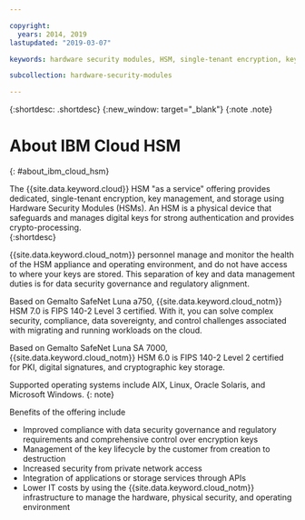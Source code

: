 ```yaml
---

copyright:
  years: 2014, 2019
lastupdated: "2019-03-07"

keywords: hardware security modules, HSM, single-tenant encryption, key management, Gemalto SafeNet Luna, FIPS certified, cryptographic, keys,

subcollection: hardware-security-modules

---
```


{:shortdesc: .shortdesc}
{:new_window: target="_blank"}
{:note .note}

# About IBM Cloud HSM
{: #about_ibm_cloud_hsm}

The {{site.data.keyword.cloud}} HSM "as a service" offering provides dedicated, single-tenant encryption, key management, and storage using Hardware Security Modules (HSMs). An HSM is a physical device that safeguards and manages digital keys for strong authentication and provides crypto-processing.  
{:shortdesc}

{{site.data.keyword.cloud_notm}} personnel manage and monitor the health of the HSM appliance and operating environment, and do not have access to where your keys are stored. This separation of key and data management duties is for data security governance and regulatory alignment.

Based on Gemalto SafeNet Luna a750, {{site.data.keyword.cloud_notm}} HSM 7.0 is FIPS 140-2 Level 3 certified. With it, you can solve complex security, compliance, data sovereignty, and control challenges associated with migrating and running workloads on the cloud.

Based on Gemalto SafeNet Luna SA 7000, {{site.data.keyword.cloud_notm}} HSM 6.0 is FIPS 140-2 Level 2 certified for PKI, digital signatures, and cryptographic key storage.

Supported operating systems include AIX, Linux, Oracle Solaris, and Microsoft Windows.
{: note}

Benefits of the offering include

  * Improved compliance with data security governance and regulatory requirements and comprehensive control over encryption keys
  * Management of the key lifecycle by the customer from creation to destruction
  * Increased security from private network access
  * Integration of applications or storage services through APIs
  * Lower IT costs by using the {{site.data.keyword.cloud_notm}} infrastructure to manage the hardware, physical security, and operating environment
